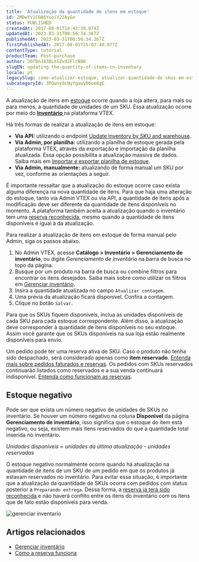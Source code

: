 ```yaml
---
title: 'Atualização da quantidade de itens em estoque'
id: 2MDwYV1COA6YuoiY22AyGo
status: PUBLISHED
createdAt: 2017-08-01T14:43:39.074Z
updatedAt: 2023-03-31T00:56:34.367Z
publishedAt: 2023-03-31T00:56:34.367Z
firstPublishedAt: 2017-08-01T15:02:40.977Z
contentType: tutorial
productTeam: Post-purchase
author: 30TBnJ838LXSZvdJFlcB8H
slugEN: updating-the-quantity-of-items-in-inventory
locale: pt
legacySlug: como-atualizar-estoque, atualizar-quantidade-de-skus-em-estoque
subcategoryId: 3PQwnyOcNyYgawy06oe6gE
---
```


A atualização de itens em [estoque](https://help.vtex.com/pt/tutorial/estoque--6oIxvsVDTtGpO7y6zwhGpb) ocorre quando a loja altera, para mais ou para menos, a  quantidade de unidades de um SKU. Essa atualização ocorre por meio do **[Inventário ](https://help.vtex.com/pt/tutorial/gerenciar-itens-em-estoque--tutorials_139)** na plataforma VTEX.

Há três formas de realizar a atualização de itens em estoque:

* **Via API:** utilizando o endpoint [Update inventory by SKU and warehouse](https://developers.vtex.com/docs/api-reference/logistics-api#put-/api/logistics/pvt/inventory/skus/-skuId-/warehouses/-warehouseId-).
* **Via Admin, por planilha:** utilizando a planilha de estoque gerada pela plataforma VTEX, através da exportação e importação da planilha atualizada. Essa opção possibilita a atualização massiva de dados. Saiba mais em [Importar e exportar planilha de estoque](https://help.vtex.com/pt/tutorial/importando-e-exportando-planilha-de-estoque--tutorials_2034).
* **Via Admin, manualmente:** atualizando de forma manual um SKU por vez, conforme as orientações a seguir.

É importante ressaltar que a atualização do estoque ocorre caso exista alguma diferença na nova quantidade de itens. Para que haja uma alteração do estoque, tanto via Admin VTEX ou via API, a quantidade de itens após a modificação deve ser diferente da quantidade de itens disponíveis no momento. A plataforma também aceita a atualização quando o inventário tem uma [reserva reconhecida,](https://help.vtex.com/pt/tutorial/como-a-reserva-funciona--tutorials_92#reserva-reconhecida) mesmo quando a quantidade de itens disponíveis é igual à da atualização.

Para realizar a atualização de itens em estoque de forma manual pelo Admin, siga os passos abaixo.

1. No Admin VTEX, acesse **Catálogo > Inventário > Gerenciamento de inventário**, ou digite *Gerenciamento de inventário* na barra de busca no topo da página.  
2. Busque por um produto na barra de busca ou combine filtros para encontrar os itens desejados. Saiba mais sobre como utilizar os filtros em [Gerenciar inventário](https://help.vtex.com/pt/tutorial/gerenciar-itens-em-estoque--tutorials_139#filtros).  
3. Insira a quantidade atualizada no campo `Atualizar contagem`.   
4. Uma prévia da atualização ficará disponível. Confira a contagem.   
5. Clique no botão `Salvar`.

Para que os SKUs fiquem disponíveis, inclua as unidades disponíveis de cada SKU para cada estoque correspondente. Além disso, a atualização deve corresponder à quantidade de itens disponíveis no seu estoque. Assim você garante que os SKUs disponíveis na sua loja estão realmente disponíveis para envio. 

Um pedido pode ter uma reserva ativa de SKU. Caso o produto não tenha sido despachado, será considerado apenas como **item reservado**. [Entenda mais sobre pedidos faturados e reservas](https://help.vtex.com/pt/faq/por-que-meu-pedido-foi-faturado-e-o-produto-continua-reservado). Os pedidos com SKUs reservados continuarão listados como reservados e a sua venda continuará indisponível. [Entenda como funcionam as reservas](https://help.vtex.com/pt/tutorial/como-a-reserva-funciona/).

## Estoque negativo

Pode ser que exista um número negativo de unidades de SKUs no inventário. Se houver um número negativo na coluna **Disponível** da página **Gerenciamento de inventário**, isso significa que o estoque do item está negativo, ou seja, existem mais itens reservados do que a quantidade total inserida no inventário.

_Unidades disponíveis = unidades da última atualização - unidades reservadas_

O estoque negativo normalmente ocorre quando há atualização na quantidade de itens de um SKU de um pedido em que os produtos já estavam reservados no inventário. Para evitar essa situação, é importante que a atualização da quantidade de SKUs ocorra com pedidos com status posterior a `Preparando entrega`. Dessa forma, a [reserva já terá sido reconhecida](https://help.vtex.com/pt/tutorial/como-a-reserva-funciona/#reserva-reconhecida) e não haverá conflito entre os itens do inventário com os itens que de fato estão disponíveis para venda.

![gerenciar inventario](//images.ctfassets.net/alneenqid6w5/384hm6LEhpNrvqGITDwzZ1/9ce03695fdd2173d9fa079ab2887eb68/gerenciar_inventario.gif)

## Artigos relacionados

* [Gerenciar inventário](https://help.vtex.com/pt/tutorial/gerenciar-itens-em-estoque--tutorials_139)
* [Como a reserva funciona](https://help.vtex.com/pt/tutorial/como-a-reserva-funciona--tutorials_92)
